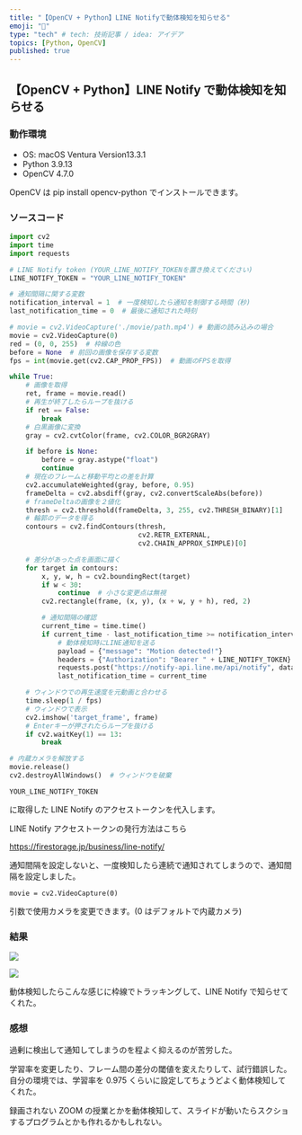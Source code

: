 ```yaml
---
title: "【OpenCV + Python】LINE Notifyで動体検知を知らせる"
emoji: "🐶"
type: "tech" # tech: 技術記事 / idea: アイデア
topics: [Python, OpenCV]
published: true
---
```


## 【OpenCV + Python】LINE Notify で動体検知を知らせる

### 動作環境

- OS: macOS Ventura Version13.3.1
- Python 3.9.13
- OpenCV 4.7.0

OpenCV は pip install opencv-python でインストールできます。

### ソースコード

```python
import cv2
import time
import requests

# LINE Notify token (YOUR_LINE_NOTIFY_TOKENを置き換えてください)
LINE_NOTIFY_TOKEN = "YOUR_LINE_NOTIFY_TOKEN"

# 通知間隔に関する変数
notification_interval = 1  # 一度検知したら通知を制御する時間（秒)
last_notification_time = 0  # 最後に通知された時刻

# movie = cv2.VideoCapture('./movie/path.mp4') # 動画の読み込みの場合
movie = cv2.VideoCapture(0)
red = (0, 0, 255)  # 枠線の色
before = None  # 前回の画像を保存する変数
fps = int(movie.get(cv2.CAP_PROP_FPS))  # 動画のFPSを取得

while True:
    # 画像を取得
    ret, frame = movie.read()
    # 再生が終了したらループを抜ける
    if ret == False:
        break
    # 白黒画像に変換
    gray = cv2.cvtColor(frame, cv2.COLOR_BGR2GRAY)

    if before is None:
        before = gray.astype("float")
        continue
    # 現在のフレームと移動平均との差を計算
    cv2.accumulateWeighted(gray, before, 0.95)
    frameDelta = cv2.absdiff(gray, cv2.convertScaleAbs(before))
    # frameDeltaの画像を２値化
    thresh = cv2.threshold(frameDelta, 3, 255, cv2.THRESH_BINARY)[1]
    # 輪郭のデータを得る
    contours = cv2.findContours(thresh,
                                cv2.RETR_EXTERNAL,
                                cv2.CHAIN_APPROX_SIMPLE)[0]

    # 差分があった点を画面に描く
    for target in contours:
        x, y, w, h = cv2.boundingRect(target)
        if w < 30:
            continue  # 小さな変更点は無視
        cv2.rectangle(frame, (x, y), (x + w, y + h), red, 2)

        # 通知間隔の確認
        current_time = time.time()
        if current_time - last_notification_time >= notification_interval:
            # 動体検知時にLINE通知を送る
            payload = {"message": "Motion detected!"}
            headers = {"Authorization": "Bearer " + LINE_NOTIFY_TOKEN}
            requests.post("https://notify-api.line.me/api/notify", data=payload, headers=headers)
            last_notification_time = current_time

    # ウィンドウでの再生速度を元動画と合わせる
    time.sleep(1 / fps)
    # ウィンドウで表示
    cv2.imshow('target_frame', frame)
    # Enterキーが押されたらループを抜ける
    if cv2.waitKey(1) == 13:
        break

# 内蔵カメラを解放する
movie.release()
cv2.destroyAllWindows()  # ウィンドウを破棄

```

```
YOUR_LINE_NOTIFY_TOKEN
```

に取得した LINE Notify のアクセストークンを代入します。

LINE Notify アクセストークンの発行方法はこちら

https://firestorage.jp/business/line-notify/  

通知間隔を設定しないと、一度検知したら連続で通知されてしまうので、通知間隔を設定しました。




```
movie = cv2.VideoCapture(0)
```
引数で使用カメラを変更できます。(0 はデフォルトで内蔵カメラ)



### 結果

![](https://storage.googleapis.com/zenn-user-upload/1a8f0a3ec461-20230524.png)

![](https://storage.googleapis.com/zenn-user-upload/877a93bd15da-20230602.gif)

動体検知したらこんな感じに枠線でトラッキングして、LINE Notify で知らせてくれた。

### 感想

過剰に検出して通知してしまうのを程よく抑えるのが苦労した。

学習率を変更したり、フレーム間の差分の閾値を変えたりして、試行錯誤した。
自分の環境では、学習率を 0.975 くらいに設定してちょうどよく動体検知してくれた。

録画されない ZOOM の授業とかを動体検知して、スライドが動いたらスクショするプログラムとかも作れるかもしれない。
